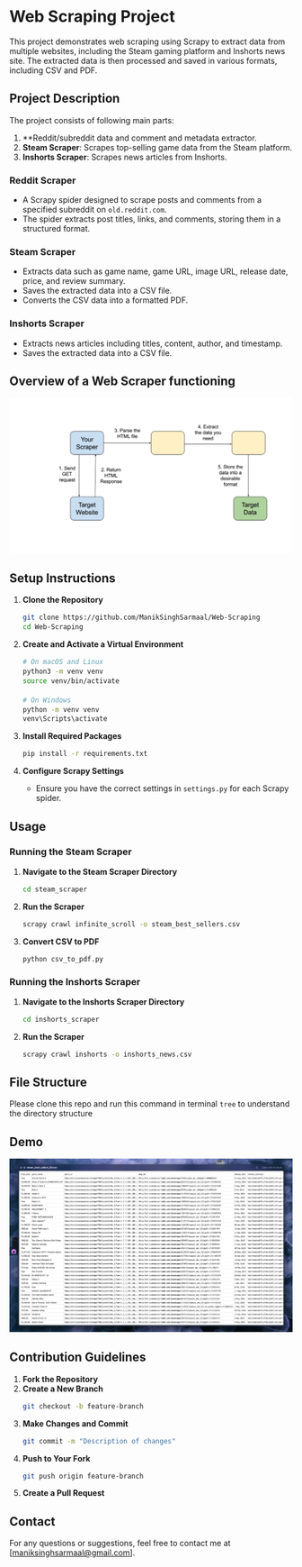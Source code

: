 # Web Scraping Project

This project demonstrates web scraping using Scrapy to extract data from multiple websites, including the Steam gaming platform and Inshorts news site. The extracted data is then processed and saved in various formats, including CSV and PDF.

## Project Description

The project consists of following main parts:
1. **Reddit/subreddit data and comment and metadata extractor.
2. **Steam Scraper**: Scrapes top-selling game data from the Steam platform.
3. **Inshorts Scraper**: Scrapes news articles from Inshorts.

### Reddit Scraper
- A Scrapy spider designed to scrape posts and comments from a specified subreddit on `old.reddit.com`.
- The spider extracts post titles, links, and comments, storing them in a structured format.



### Steam Scraper
- Extracts data such as game name, game URL, image URL, release date, price, and review summary.
- Saves the extracted data into a CSV file.
- Converts the CSV data into a formatted PDF.

### Inshorts Scraper
- Extracts news articles including titles, content, author, and timestamp.
- Saves the extracted data into a CSV file.

## Overview of a Web Scraper functioning
![Flow diagram of a Scraping bot](Images/Flow.png)

## Setup Instructions

1. **Clone the Repository**
    ```bash
    git clone https://github.com/ManikSinghSarmaal/Web-Scraping
    cd Web-Scraping
    ```

2. **Create and Activate a Virtual Environment**
    ```bash
    # On macOS and Linux
    python3 -m venv venv
    source venv/bin/activate

    # On Windows
    python -m venv venv
    venv\Scripts\activate
    ```

3. **Install Required Packages**
    ```bash
    pip install -r requirements.txt
    ```

4. **Configure Scrapy Settings**
    - Ensure you have the correct settings in `settings.py` for each Scrapy spider.

## Usage

### Running the Steam Scraper
1. **Navigate to the Steam Scraper Directory**
    ```bash
    cd steam_scraper
    ```

2. **Run the Scraper**
    ```bash
    scrapy crawl infinite_scroll -o steam_best_sellers.csv
    ```

3. **Convert CSV to PDF**
    ```bash
    python csv_to_pdf.py
    ```

### Running the Inshorts Scraper
1. **Navigate to the Inshorts Scraper Directory**
    ```bash
    cd inshorts_scraper
    ```

2. **Run the Scraper**
    ```bash
    scrapy crawl inshorts -o inshorts_news.csv
    ```

## File Structure
Please clone this repo and run this command in terminal `tree` to understand the directory structure 

## Demo 
![CSV data as in steam_scraper/steam_bestsellers_ALL.csv](Images/steam_data.png)
## Contribution Guidelines

1. **Fork the Repository**
2. **Create a New Branch**
    ```bash
    git checkout -b feature-branch
    ```
3. **Make Changes and Commit**
    ```bash
    git commit -m "Description of changes"
    ```
4. **Push to Your Fork**
    ```bash
    git push origin feature-branch
    ```
5. **Create a Pull Request**


## Contact

For any questions or suggestions, feel free to contact me at [maniksinghsarmaal@gmail.com].

